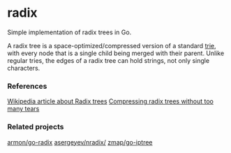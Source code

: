 # radix

Simple implementation of radix trees in Go.

A radix tree is a space-optimized/compressed version of a standard [trie](https://en.wikipedia.org/wiki/Trie), with every node that is a single child being merged with their parent. Unlike regular tries, the edges of a radix tree can hold strings, not only single characters.

### References
[Wikipedia article about Radix trees](https://en.wikipedia.org/wiki/Radix_tree)
[Compressing radix trees without too many tears](https://medium.com/basecs/compressing-radix-trees-without-too-many-tears-a2e658adb9a0)

### Related projects
[armon/go-radix](https://github.com/armon/go-radix)
[asergeyev/nradix/](https://github.com/asergeyev/nradix/)
[zmap/go-iptree](https://github.com/zmap/go-iptree)